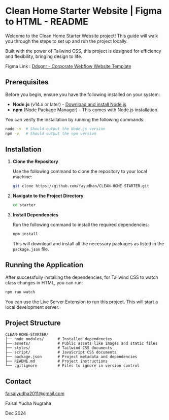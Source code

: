 # Clean Home Starter Website | Figma to HTML - README

Welcome to the Clean Home Starter Website project! This guide will walk you through the steps to set up and run the project locally.

Built with the power of Tailwind CSS, this project is designed for efficiency and flexibility, bringing design to life.

Figma Link :
[Ddsgnr - Corporate Webflow Website Template](https://www.figma.com/community/file/1274485582587812168)

## Prerequisites

Before you begin, ensure you have the following installed on your system:

- **Node.js** (v14.x or later) - [Download and install Node.js](https://nodejs.org/)
- **npm** (Node Package Manager) - This comes with Node.js installation.

You can verify the installation by running the following commands:

```bash
node -v  # Should output the Node.js version
npm -v   # Should output the npm version
```

## Installation

1. **Clone the Repository**

   Use the following command to clone the repository to your local machine:

   ```bash
   git clone https://github.com/fayudhan/CLEAN-HOME-STARTER.git
   ```

2. **Navigate to the Project Directory**

   ```bash
   cd starter
   ```

3. **Install Dependencies**

   Run the following command to install the required dependencies:

   ```bash
   npm install
   ```

   This will download and install all the necessary packages as listed in the `package.json` file.

## Running the Application

After successfully installing the dependencies, for Tailwind CSS to watch class changes in HTML, you can run:

```bash
npm run watch
```

You can use the Live Server Extension to run this project. This will start a local development server.

## Project Structure

```
CLEAN-HOME-STARTER/
├── node_modules/      # Installed dependencies
├── assets/            # Public assets like images and static files
├── styles/            # Tailwind CSS documents
├── script/            # JavaScript CSS documents
├── package.json       # Project metadata and dependencies
├── README.md          # Project instructions
└── .gitignore         # Files to ignore in version control
```

## Contact

[faisalyudha2011@gmail.com](mailto:faisalyudha2011@gmail.com)

Faisal Yudha Nugraha

Dec 2024
